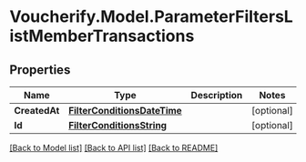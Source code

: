 # Voucherify.Model.ParameterFiltersListMemberTransactions

## Properties

Name | Type | Description | Notes
------------ | ------------- | ------------- | -------------
**CreatedAt** | [**FilterConditionsDateTime**](FilterConditionsDateTime.md) |  | [optional] 
**Id** | [**FilterConditionsString**](FilterConditionsString.md) |  | [optional] 

[[Back to Model list]](../README.md#documentation-for-models) [[Back to API list]](../README.md#documentation-for-api-endpoints) [[Back to README]](../README.md)


